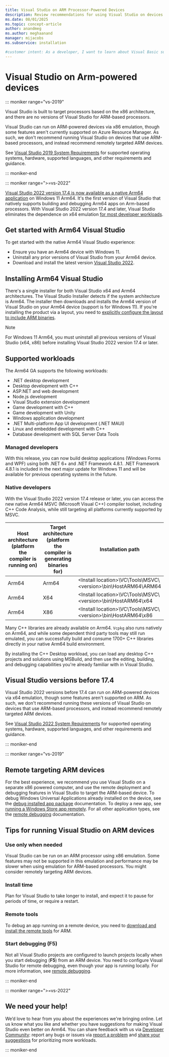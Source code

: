 ```yaml
---
title: Visual Studio on ARM Processor-Powered Devices
description: Review recommendations for using Visual Studio on devices with ARM-based processors, including supported workloads and remote targeting.
ms.date: 08/01/2025
ms.topic: concept-article
author: anandmeg
ms.author: meghaanand
manager: mijacobs
ms.subservice: installation

#customer intent: As a developer, I want to learn about Visual Basic support for ARM so that I can determine 
---
```

# Visual Studio on Arm-powered devices

::: moniker range="vs-2019"

Visual Studio is built to target processors based on the x86 architecture, and there are no versions of Visual Studio for ARM-based processors.

Visual Studio can run on ARM-powered devices via x86 emulation, though some features aren't currently supported on Azure Resource Manager. As such, we don't recommend running Visual Studio on devices that use ARM-based processors, and instead recommend remotely targeted ARM devices.

See [Visual Studio 2019 System Requirements](/visualstudio/releases/2019/system-requirements) for supported operating systems, hardware, supported languages, and other requirements and guidance.

::: moniker-end

::: moniker range=">=vs-2022"

[Visual Studio 2022 version 17.4 is now available as a native Arm64 application](https://aka.ms/vs/arm64) on Windows 11 Arm64. It's the first version of Visual Studio that natively supports building and debugging Arm64 apps on Arm-based processors. With Visual Studio 2022 version 17.4 and later, Visual Studio eliminates the dependence on x64 emulation [for most developer workloads](#supported-workloads). 

## Get started with Arm64 Visual Studio

To get started with the native Arm64 Visual Studio experience:

- Ensure you have an Arm64 device with Windows 11.
- Uninstall any prior versions of Visual Studio from your Arm64 device.
- Download and install the latest version [Visual Studio 2022](https://visualstudio.microsoft.com/vs/).

## Installing Arm64 Visual Studio

There's a single installer for both Visual Studio x64 and Arm64 architectures. The Visual Studio Installer detects if the system architecture is Arm64. The installer then downloads and installs the Arm64 version of Visual Studio on your Arm64 device (support is for Windows 11). If you're installing the product via a layout, you need to [explicitly configure the layout to include ARM binaries](./use-command-line-parameters-to-install-visual-studio.md#layout-command-and-command-line-parameters).

> [!NOTE]
> For Windows 11 Arm64, you must uninstall all previous versions of Visual Studio (x64, x86) before installing Visual Studio 2022 version 17.4 or later.

## Supported workloads

The Arm64 GA supports the following workloads:

- .NET desktop development
- Desktop development with C++
- ASP.NET and web development
- Node.js development
- Visual Studio extension development
- Game development with C++
- Game development with Unity
- Windows application development
- .NET Multi-platform App UI development (.NET MAUI)
- Linux and embedded development with C++
- Database development with SQL Server Data Tools

### Managed developers

With this release, you can now build desktop applications (Windows Forms and WPF) using both .NET 6+ and .NET Framework 4.8.1. 
.NET Framework 4.8.1 is included in the next major update for Windows 11 and will be available for previous operating systems in the future. 

### Native developers

With the Visual Studio 2022 version 17.4 release or later, you can access the new native Arm64 MSVC (Microsoft Visual C++) compiler toolset, including C++ Code Analysis, while still targeting all platforms currently supported by MSVC.

| **Host architecture (platform the compiler is running on)** | **Target architecture (platform the compiler is generating binaries for)** | **Installation path** |
| ----------- | ------ | --------------- |
| Arm64 | Arm64 | \<Install location\>\VC\Tools\MSVC\\<version\>\bin\HostARM64\ARM64 |
| Arm64 | X64 | \<Install location\>\VC\Tools\MSVC\\<version\>\bin\HostARM64\x64 |
| Arm64 | X86 | \<Install location\>\VC\Tools\MSVC\\<version\>\bin\HostARM64\x86 |

Many C++ libraries are already available on Arm64. `Vcpkg` also runs natively on Arm64, and while some dependent third party tools may still run emulated, you can successfully build and consume 1700+ C++ libraries directly in your native Arm64 build environment.

By installing the C++ Desktop workload, you can load any desktop C++ projects and solutions using MSBuild, and then use the editing, building, and debugging capabilities you're already familiar with in Visual Studio.

## Visual Studio versions before 17.4

Visual Studio 2022 versions before 17.4 can run on ARM-powered devices via x64 emulation, though some features aren't supported on ARM. As such, we don't recommend running these versions of Visual Studio on devices that use ARM-based processors, and instead recommend remotely targeted ARM devices.

See [Visual Studio 2022 System Requirements](/visualstudio/releases/2022/system-requirements) for supported operating systems, hardware, supported languages, and other requirements and guidance.

::: moniker-end

::: moniker range="vs-2019"

## Remote targeting ARM devices

For the best experience, we recommend you use Visual Studio on a separate x86 powered computer, and use the remote deployment and debugging features in Visual Studio to target the ARM-based device. To debug Windows Universal Applications already installed on the device, see the [debug installed app package](../debugger/debug-installed-app-package.md) documentation. To deploy a new app, see [running a Windows Store app remotely](../debugger/run-windows-store-apps-on-a-remote-machine.md). For all other application types, see the [remote debugging](../debugger/remote-debugging.md) documentation.

## Tips for running Visual Studio on ARM devices

### Use only when needed

Visual Studio can be run on an ARM processor using x86 emulation. Some features may not be supported in this emulation and performance may be slower when using emulation for ARM-based processors. You might consider remotely targeting ARM devices.

### Install time

Plan for Visual Studio to take longer to install, and expect it to pause for periods of time, or require a restart.
 
### Remote tools

To debug an app running on a remote device, you need to [download and install the remote tools](../debugger/remote-debugging.md#download-and-install-the-remote-tools) for ARM.

### Start debugging (F5)

Not all Visual Studio projects are configured to launch projects locally when you start debugging (**F5**) from an ARM device. You need to configure Visual Studio for remote debugging, even though your app is running locally. For more information, see [remote debugging](../debugger/remote-debugging.md).

::: moniker-end

::: moniker range=">=vs-2022"

## We need your help!

We’d love to hear from you about the experiences we're bringing online. Let us know what you like and whether you have suggestions for making Visual Studio even better on Arm64. You can share feedback with us via [Developer Community](https://developercommunity.visualstudio.com/home): report any bugs or issues via [report a problem](../ide/how-to-report-a-problem-with-visual-studio.md) and [share your suggestions](https://developercommunity.visualstudio.com/report?space=8&entry=suggestion) for prioritizing more workloads.

::: moniker-end
